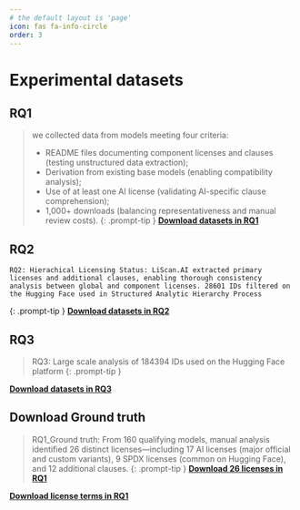 ```yaml
---
# the default layout is 'page'
icon: fas fa-info-circle
order: 3
---
```

# Experimental datasets

## RQ1
> we collected data from models meeting four criteria: 
> * README files documenting component licenses and clauses (testing unstructured data extraction); 
> * Derivation from existing base models (enabling compatibility analysis);
> * Use of at least one AI license (validating AI-specific clause comprehension);
> * 1,000+ downloads (balancing representativeness and manual review costs).
{: .prompt-tip }
[**Download datasets in RQ1**](https://github.com/LiScanAI/LiScanAI.github.io/blob/main/datasets/RQ1.csv)
## RQ2
```
RQ2: Hierachical Licensing Status: LiScan.AI extracted primary licenses and additional clauses, enabling thorough consistency analysis between global and component licenses. 28601 IDs filtered on the Hugging Face used in Structured Analytic Hierarchy Process
```
{: .prompt-tip }
[**Download datasets in RQ2**](https://github.com/LiScanAI/LiScanAI.github.io/blob/main/datasets/RQ2.zip)
## RQ3
> RQ3: Large scale analysis of 184394 IDs used on the Hugging Face platform
{: .prompt-tip }

[**Download datasets in RQ3**](https://github.com/LiScanAI/LiScanAI.github.io/blob/main/datasets/RQ3.csv)

## Download Ground truth

> RQ1_Ground truth: 
From 160 qualifying models, manual analysis identified 26 distinct licenses—including 17 AI licenses (major official and custom variants), 9 SPDX licenses (common on Hugging Face), and 12 additional clauses.
{: .prompt-tip }
[**Download 26 licenses in RQ1**](https://github.com/LiScanAI/LiScanAI.github.io/blob/main/datasets/ground%20truth%E8%AE%B8%E5%8F%AF%E8%AF%81%E6%96%87%E6%A1%A3.zip)

[**Download license terms in RQ1**](https://github.com/LiScanAI/LiScanAI.github.io/blob/main/datasets/ground_truth_rq1.xlsx)

